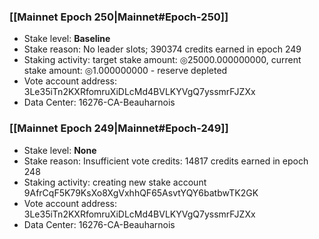 ### [[Mainnet Epoch 250|Mainnet#Epoch-250]]
* Stake level: **Baseline**
* Stake reason: No leader slots; 390374 credits earned in epoch 249
* Staking activity: target stake amount: ◎25000.000000000, current stake amount: ◎1.000000000 - reserve depleted
* Vote account address: 3Le35iTn2KXRfomruXiDLcMd4BVLKYVgQ7yssmrFJZXx
* Data Center: 16276-CA-Beauharnois
### [[Mainnet Epoch 249|Mainnet#Epoch-249]]
* Stake level: **None**
* Stake reason: Insufficient vote credits: 14817 credits earned in epoch 248
* Staking activity: creating new stake account 9AfrCqF5K79KsXo8XgVxhhQF65AsvtYQY6batbwTK2GK
* Vote account address: 3Le35iTn2KXRfomruXiDLcMd4BVLKYVgQ7yssmrFJZXx
* Data Center: 16276-CA-Beauharnois